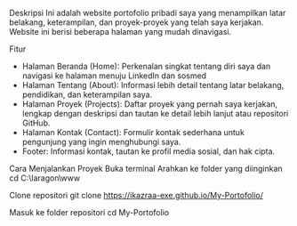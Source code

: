 Deskripsi
Ini adalah website portofolio pribadi saya yang menampilkan latar belakang, keterampilan, dan proyek-proyek yang telah saya kerjakan. Website ini berisi beberapa halaman yang mudah dinavigasi.

Fitur
- Halaman Beranda (Home): Perkenalan singkat tentang diri saya dan navigasi ke halaman menuju LinkedIn dan sosmed
- Halaman Tentang (About): Informasi lebih detail tentang latar belakang, pendidikan, dan keterampilan saya.
- Halaman Proyek (Projects): Daftar proyek yang pernah saya kerjakan, lengkap dengan deskripsi dan tautan ke detail lebih lanjut atau repositori GitHub.
- Halaman Kontak (Contact): Formulir kontak sederhana untuk pengunjung yang ingin menghubungi saya.
- Footer: Informasi kontak, tautan ke profil media sosial, dan hak cipta.

Cara Menjalankan Proyek
Buka terminal
Arahkan ke folder yang diinginkan
cd C:\laragon\www

Clone repositori
git clone https://ikazraa-exe.github.io/My-Portofolio/

Masuk ke folder repositori
cd My-Portofolio

